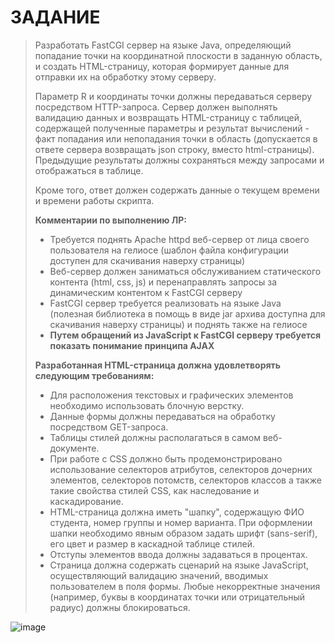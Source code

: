 # ЗАДАНИЕ

> Разработать FastCGI сервер на языке Java, определяющий попадание точки на координатной плоскости в заданную область, и создать HTML-страницу, которая формирует данные для отправки их на обработку этому серверу.
> 
> 
> Параметр R и координаты точки должны передаваться серверу посредством HTTP-запроса. Сервер должен выполнять валидацию данных и возвращать HTML-страницу с таблицей, содержащей полученные параметры и результат вычислений - факт попадания или непопадания точки в область (допускается в ответе сервера возвращать json строку, вместо html-страницы). Предыдущие результаты должны сохраняться между запросами и отображаться в таблице.
> 
> Кроме того, ответ должен содержать данные о текущем времени и времени работы скрипта.
> 
> **Комментарии по выполнению ЛР:**
> 
> - Требуется поднять Apache httpd веб-сервер от лица своего пользователя на гелиосе (шаблон файла конфигурации доступен для скачивания наверху страницы)
> - Веб-сервер должен заниматься обслуживанием статического контента (html, css, js) и перенаправлять запросы за динамическим контентом к FastCGI серверу
> - FastCGI сервер требуется реализовать на языке Java (полезная библиотека в помощь в виде jar архива доступна для скачивания наверху страницы) и поднять также на гелиосе
> - **Путем обращений из JavaScript к FastCGI серверу требуется показать понимание принципа AJAX**
> 
> **Разработанная HTML-страница должна удовлетворять следующим требованиям:**
> 
> - Для расположения текстовых и графических элементов необходимо использовать блочную верстку.
> - Данные формы должны передаваться на обработку посредством GET-запроса.
> - Таблицы стилей должны располагаться в самом веб-документе.
> - При работе с CSS должно быть продемонстрировано использование селекторов атрибутов, селекторов дочерних элементов, селекторов потомств, селекторов классов а также такие свойства стилей CSS, как наследование и каскадирование.
> - HTML-страница должна иметь "шапку", содержащую ФИО студента, номер группы и номер варианта. При оформлении шапки необходимо явным образом задать шрифт (sans-serif), его цвет и размер в каскадной таблице стилей.
> - Отступы элементов ввода должны задаваться в процентах.
> - Страница должна содержать сценарий на языке JavaScript, осуществляющий валидацию значений, вводимых пользователем в поля формы. Любые некорректные значения (например, буквы в координатах точки или отрицательный радиус) должны блокироваться.

![image](https://github.com/user-attachments/assets/f636ecf7-e4a0-4617-be29-d1fdd4335b3b)

